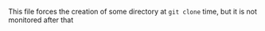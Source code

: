 This file forces the creation of some directory at `git clone` time, but it is not monitored after that
